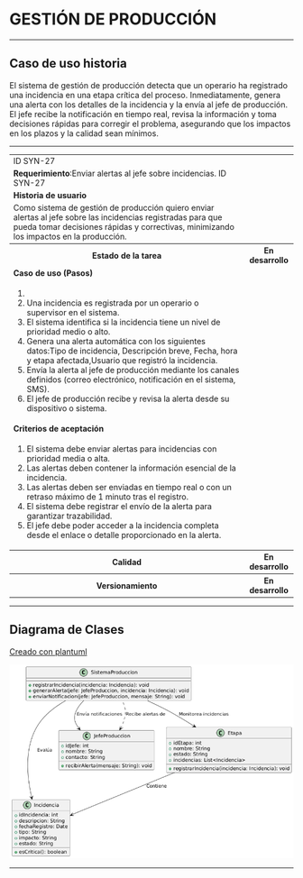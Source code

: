 # GESTIÓN DE PRODUCCIÓN

------

## Caso de uso historia 
El sistema de gestión de producción detecta que un operario ha registrado una incidencia en una etapa crítica del proceso. Inmediatamente, genera una alerta con los detalles de la incidencia y la envía al jefe de producción. El jefe recibe la notificación en tiempo real, revisa la información y toma decisiones rápidas para corregir el problema, asegurando que los impactos en los plazos y la calidad sean mínimos.

---

<table id="customers">
  <tr class="idtext principal">
    <td>ID SYN-27</td>
  </tr>
  <tr class="single text">
    <td><strong>Requerimiento</strong>:Enviar alertas al jefe sobre incidencias. ID SYN-27</td>
  </tr>
  <tr class="single gray">
    <td><strong>Historia de usuario</strong></td>
  </tr>
  <tr class="single text">
    <td>Como sistema de gestión de producción quiero enviar alertas al jefe sobre las incidencias registradas para que pueda tomar decisiones rápidas y correctivas, minimizando los impactos en la producción.
</td>
  </tr>
  <tr class="duo">
    <th class="gray"><strong>Estado de la tarea</strong></th>
    <th>En desarrollo</th>
  </tr>
  <tr class="single gray">
    <td><strong>Caso de uso (Pasos)</strong></td>
  </tr>
  <tr class="single text">
    <td>
        <ol>
            <li>
             <li>Una incidencia es registrada por un operario o supervisor en el sistema.</li>
            <li>El sistema identifica si la incidencia tiene un nivel de prioridad medio o alto.</li>
            <li>Genera una alerta automática con los siguientes datos:Tipo de incidencia, Descripción breve, Fecha, hora y etapa afectada,Usuario que registró la incidencia.</li>
            <li>Envía la alerta al jefe de producción mediante los canales definidos (correo electrónico, notificación en el sistema, SMS).</li>
            <li>El jefe de producción recibe y revisa la alerta desde su dispositivo o sistema.</li>
        </ol>
    </td>
  </tr>
  <tr class="single gray">
    <td><strong>Criterios de aceptación</strong></td>
  </tr>
  <tr class="single text">
    <td>
        <ol>
              <li>El sistema debe enviar alertas para incidencias con prioridad media o alta.</li>
              <li>Las alertas deben contener la información esencial de la incidencia.</li>
              <li>Las alertas deben ser enviadas en tiempo real o con un retraso máximo de 1 minuto tras el registro.</li>
              <li>El sistema debe registrar el envío de la alerta para garantizar trazabilidad.</li>
              <li>El jefe debe poder acceder a la incidencia completa desde el enlace o detalle proporcionado en la alerta.</li>
            </ol>
 <tr class="duo">
    <th class="gray"><strong>Calidad</strong></th>
    <th>En desarrollo</th>
  </tr>
  <tr class="duo">
    <th class="gray"><strong>Versionamiento</strong></th>
    <th>En desarrollo</th>
  </tr>
</table>


---
## Diagrama de Clases
[Creado con plantuml](https://plantuml.com/es/)

![Image title](./assets/images/syn-29.png)

---